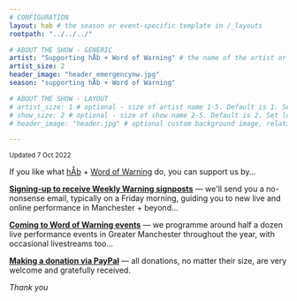 ```yaml
---
# CONFIGURATION
layout: hab # the season or event-specific template in /_layouts
rootpath: "../../../"

# ABOUT THE SHOW - GENERIC
artist: "Supporting hÅb + Word of Warning" # the name of the artist or company
artist_size: 2
header_image: "header_emergencynw.jpg"
season: "supporting hÅb + Word of Warning"

# ABOUT THE SHOW - LAYOUT
# artist_size: 1 # optional - size of artist name 1-5. Default is 1. Set longer names to lower values
# show_size: 2 # optional - size of show name 2-5. Default is 2. Set longer names to lower values
# header_image: "header.jpg" # optional custom background image, relative to current page

---        
```

<small>Updated 7 Oct 2022</small>        
        
If you like what [hÅb](/hab) + [Word of Warning](/) do, you can support us by…        
        
**<a href="http://eepurl.com/i_Odb" target="_blank">Signing-up to receive Weekly Warning signposts</a>** — we'll send you a no-nonsense email, typically on a Friday morning, guiding you to new live and online performance in Manchester + beyond…        
        
**[Coming to Word of Warning events](/)** — we programme around half a dozen live performance events in Greater Manchester throughout the year, with occasional livestreams too…          

**<a href="http://www.paypal.me/warnmcr" target="_blank">Making a donation via PayPal</a>** — all donations, no matter their size, are very welcome and gratefully received.        
        
*Thank you*
